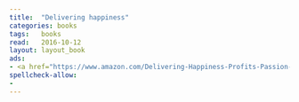 ```yaml
---
title:  "Delivering happiness"
categories: books
tags:	books
read:	2016-10-12
layout: layout_book
ads:
- <a href="https://www.amazon.com/Delivering-Happiness-Profits-Passion-Purpose/dp/0446576220/ref=as_li_ss_il?ie=UTF8&qid=1466062953&sr=8-1&keywords=Delivering+Happiness&linkCode=li2&tag=wojcadamkoszh-20&linkId=3b362753c11dd2e80c54e7f64e944086" target="_blank"><img border="0" src="//ws-na.amazon-adsystem.com/widgets/q?_encoding=UTF8&ASIN=0446576220&Format=_SL160_&ID=AsinImage&MarketPlace=US&ServiceVersion=20070822&WS=1&tag=wojcadamkoszh-20" ></a><img src="//ir-na.amazon-adsystem.com/e/ir?t=wojcadamkoszh-20&l=li2&o=1&a=0446576220" width="1" height="1" border="0" alt="" style="border:none !important; margin:0px !important;" />
spellcheck-allow:
- 
---
```


